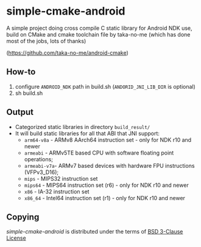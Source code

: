 # simple-cmake-android

A simple project doing cross compile C static library for Android NDK use, build on CMake and cmake toolchain file by taka-no-me (which has done most of the jobs, lots of thanks) 

(https://github.com/taka-no-me/android-cmake)

## How-to
    
1. configure `ANDROID_NDK` path in build.sh (`ANDORID_JNI_LIB_DIR` is optional)
1. sh build.sh


## Output 

  - Categorized static libraries in directory `build_result/`
  - It will build static libraries for all that ABI that JNI support:
    * `arm64-v8a` - ARMv8 AArch64 instruction set - only for NDK r10 and newer
    * `armeabi` - ARMv5TE based CPU with software floating point operations;
    * `armeabi-v7a`- ARMv7 based devices with hardware FPU instructions (VFPv3_D16);
    * `mips` - MIPS32 instruction set
    * `mips64` - MIPS64 instruction set (r6) - only for NDK r10 and newer
    * `x86` - IA-32 instruction set
    * `x86_64` - Intel64 instruction set (r1) - only for NDK r10 and newer
    

## Copying

_simple-cmake-android_ is distributed under the terms of [BSD 3-Clause License](http://opensource.org/licenses/BSD-3-Clause)